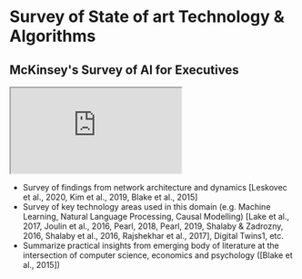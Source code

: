 # Survey of State of art Technology & Algorithms

## McKinsey's Survey of AI for Executives
<Bleed full>
<iframe src="https://www.mckinsey.com/business-functions/mckinsey-analytics/our-insights/an-executives-guide-to-ai"
     title="McKinsey's Survey of AI for Executives"
   ></iframe>
</Bleed>

- Survey of findings from network architecture and dynamics [Leskovec et al., 2020, Kim et al., 2019, Blake et al., 2015]
- Survey of key technology areas used in this domain (e.g. Machine Learning, Natural Language Processing, Causal Modelling) [Lake et al., 2017, Joulin et al., 2016, Pearl, 2018, Pearl, 2019, Shalaby & Zadrozny, 2016, Shalaby et al., 2016, Rajshekhar et al., 2017], Digital Twins1, etc.
- Summarize practical insights from emerging body of literature at the intersection of computer science, economics and psychology ([Blake et al., 2015])
